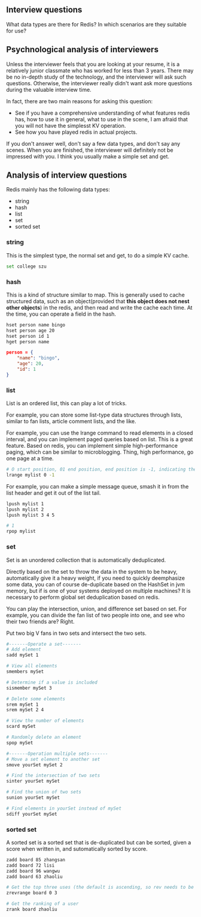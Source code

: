 ## Interview questions
What data types are there for Redis? In which scenarios are they suitable for use?

## Psychnological analysis of interviewers
Unless the interviewer feels that you are looking at your resume, it is a relatively junior classmate who has worked for less than 3 years. There may be no in-depth study of the technology, and the interviewer will ask such questions. Otherwise, the interviewer really didn't want ask more questions during the valuable interview time.

In fact, there are two main reasons for asking this question:
- See if you have a comprehensive understanding of what features redis has, how to use it in general, what to use in the scene, I am afraid that you will not have the simplesst KV operation.
- See how you have played redis in actual projects.

If you don't answer well, don't say a few data types, and don't say any scenes. When you are finished, the interviewer will definitely not be impressed with you. I think you usually make a simple set and get.

## Analysis of interview questions
Redis mainly has the following data types:
- string
- hash
- list
- set
- sorted set

### string
This is the simplest type, the normal set and get, to do a simple KV cache.
```bash
set college szu
```

### hash
This is a kind of structure similar to map. This is generally used to cache structured data, such as an object(provided that **this object does not nest other objects**) in the redis, and then read and write the cache each time. At the time, you can operate a field in the hash.

```bash
hset person name bingo
hset person age 20
hset person id 1
hget person name
```

```json
person = {
    "name": "bingo",
    "age": 20,
    "id": 1
}
```

### list
List is an ordered list, this can play a lot of tricks.

For example, you can store some list-type data structures through lists, similar to fan lists, article comment lists, and the like.

For example, you can use the lrange command to read elements in a closed interval, and you can implement paged queries based on list. This is a great feature. Based on redis, you can implement simple high-performance paging, which can be similar to microblogging. Thing, high performance, go one page at a time.
```bash
# O start position, 01 end position, end position is -1, indicating the last position of the list, that is, view all.
lrange mylist 0 -1
```

For example, you can make a simple message queue, smash it in from the list header and get it out of the list tail.
```bash
lpush mylist 1
lpush mylist 2
lpush mylist 3 4 5

# 1
rpop mylist
```

### set
Set is an unordered collection that is automatically deduplicated.

Directly based on the set to throw the data in the system to be heavy, automatically give it a heavy weight, if you need to quickly deemphasize some data, you can of course de-duplicate based on the HashSet in jvm memory, but if is one of your systems deployed on multiple machines? It is necessary to perform global set deduplication based on redis.

You can play the intersection, union, and difference set based on set. For example, you can divide the fan list of two people into one, and see who their two friends are?  Right.

Put two big V fans in two sets and intersect the two sets.
```bash
#-------Operate a set-------
# Add element
sadd mySet 1

# View all elements
smembers mySet

# Determine if a value is included
sismember mySet 3

# Delete some elements
srem mySet 1
srem mySet 2 4

# View the number of elements
scard mySet

# Randomly delete an element
spop mySet

#-------Operation multiple sets-------
# Move a set element to another set
smove yourSet mySet 2

# Find the intersection of two sets
sinter yourSet mySet

# Find the union of two sets
sunion yourSet mySet

# Find elements in yourSet instead of mySet
sdiff yourSet mySet
```

### sorted set
A sorted set is a sorted set that is de-duplicated but can be sorted, given a score when written in, and sutomatically sorted by score.
```bash
zadd board 85 zhangsan
zadd board 72 lisi
zadd board 96 wangwu
zadd board 63 zhaoliu

# Get the top three uses (the default is ascending, so rev needs to be descended)
zrevrange board 0 3

# Get the ranking of a user
zrank board zhaoliu
```